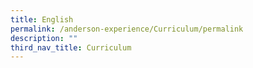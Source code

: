 ```yaml
---
title: English
permalink: /anderson-experience/Curriculum/permalink
description: ""
third_nav_title: Curriculum
---
```

